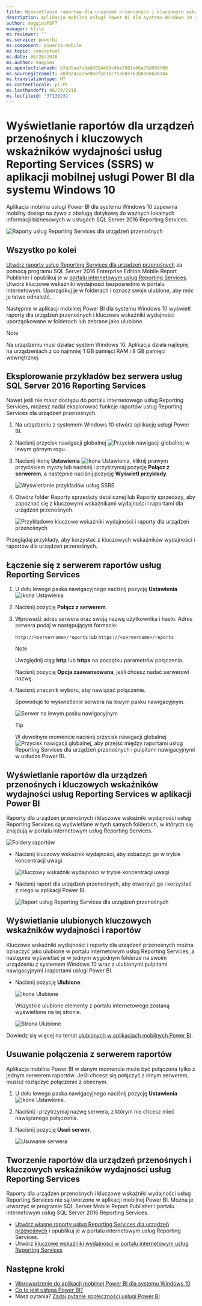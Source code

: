 ```yaml
---
title: Wyświetlanie raportów dla urządzeń przenośnych i kluczowych wskaźników wydajności usług SSRS w aplikacji mobilnej dla systemu Windows 10 — Power BI
description: Aplikacja mobilna usługi Power BI dla systemu Windows 10 zapewnia mobilny dostęp na żywo z obsługą dotykową do ważnych lokalnych informacji biznesowych.
author: maggiesMSFT
manager: kfile
ms.reviewer: ''
ms.service: powerbi
ms.component: powerbi-mobile
ms.topic: conceptual
ms.date: 06/28/2018
ms.author: maggies
ms.openlocfilehash: b7435aa7cda68854409c4be7981a06a70d999f09
ms.sourcegitcommit: e8d924ca25e060f2e1bc753e8e762b88066a0344
ms.translationtype: HT
ms.contentlocale: pl-PL
ms.lasthandoff: 06/29/2018
ms.locfileid: "37136231"
---
```

# <a name="view-reporting-services-ssrs-mobile-reports-and-kpis-in-the-windows-10-power-bi-mobile-app"></a>Wyświetlanie raportów dla urządzeń przenośnych i kluczowych wskaźników wydajności usług Reporting Services (SSRS) w aplikacji mobilnej usługi Power BI dla systemu Windows 10
Aplikacja mobilna usługi Power BI dla systemu Windows 10 zapewnia mobilny dostęp na żywo z obsługą dotykową do ważnych lokalnych informacji biznesowych w usługach SQL Server 2016 Reporting Services. 

![Raporty usług Reporting Services dla urządzeń przenośnych](media/mobile-app-windows-10-ssrs-kpis-mobile-reports/power-bi-ssrs-mobile-report.png)

## <a name="first-things-first"></a>Wszystko po kolei
[Utwórz raporty usług Reporting Services dla urządzeń przenośnych](https://msdn.microsoft.com/library/mt652547.aspx) za pomocą programu SQL Server 2016 Enterprise Edition Mobile Report Publisher i opublikuj je w [portalu internetowym usług Reporting Services](https://msdn.microsoft.com/library/mt637133.aspx). Utwórz kluczowe wskaźniki wydajności bezpośrednio w portalu internetowym. Uporządkuj je w folderach i oznacz swoje ulubione, aby móc je łatwo odnaleźć. 

Następnie w aplikacji mobilnej Power BI dla systemu Windows 10 wyświetl raporty dla urządzeń przenośnych i kluczowe wskaźniki wydajności uporządkowane w folderach lub zebrane jako ulubione. 

> [!NOTE]
> Na urządzeniu musi działać system Windows 10. Aplikacja działa najlepiej na urządzeniach z co najmniej 1 GB pamięci RAM i 8 GB pamięci wewnętrznej.
> 
> 

## <a name="explore-samples-without-a-sql-server-2016-reporting-services-server"></a>Eksplorowanie przykładów bez serwera usług SQL Server 2016 Reporting Services
Nawet jeśli nie masz dostępu do portalu internetowego usług Reporting Services, możesz nadal eksplorować funkcje raportów usług Reporting Services dla urządzeń przenośnych.

1. Na urządzeniu z systemem Windows 10 otwórz aplikację usługi Power BI.
2. Naciśnij przycisk nawigacji globalnej ![Przycisk nawigacji globalnej](media/mobile-app-windows-10-ssrs-kpis-mobile-reports/powerbi_windows10_options_icon.png) w lewym górnym rogu.
3. Naciśnij ikonę **Ustawienia** ![Ikona Ustawienia](media/mobile-app-windows-10-ssrs-kpis-mobile-reports/power-bi-settings-icon.png), kliknij prawym przyciskiem myszy lub naciśnij i przytrzymaj pozycję **Połącz z serwerem**, a następnie naciśnij pozycję **Wyświetl przykłady**.
   
   ![Wyświetlanie przykładów usług SSRS](media/mobile-app-windows-10-ssrs-kpis-mobile-reports/power-bi-win10-connect-ssrs-samples.png)
4. Otwórz folder Raporty sprzedaży detalicznej lub Raporty sprzedaży, aby zapoznać się z kluczowymi wskaźnikami wydajności i raportami dla urządzeń przenośnych.
   
   ![Przykładowe kluczowe wskaźniki wydajności i raporty dla urządzeń przenośnych](media/mobile-app-windows-10-ssrs-kpis-mobile-reports/power-bi-win10-ssrs-sample-kpis.png)

Przeglądaj przykłady, aby korzystać z kluczowych wskaźników wydajności i raportów dla urządzeń przenośnych.

## <a name="connect-to-a-reporting-services-report-server"></a>Łączenie się z serwerem raportów usług Reporting Services
1. U dołu lewego paska nawigacyjnego naciśnij pozycję **Ustawienia** ![Ikona Ustawienia](media/mobile-app-windows-10-ssrs-kpis-mobile-reports/power-bi-settings-icon.png)
2. Naciśnij pozycję **Połącz z serwerem**.
3. Wprowadź adres serwera oraz swoją nazwę użytkownika i hasło. Adres serwera podaj w następującym formacie:
   
     `http://<servername>/reports` lub `https://<servername>/reports`
   
   > [!NOTE]
   > Uwzględnij ciąg **http** lub **https** na początku parametrów połączenia.
   > 
   > 
   
    Naciśnij pozycję **Opcja zaawansowana**, jeśli chcesz nadać serwerowi nazwę.
4. Naciśnij znacznik wyboru, aby nawiązać połączenie. 
   
   Spowoduje to wyświetlenie serwera na lewym pasku nawigacyjnym.
   
   ![Serwer na lewym pasku nawigacyjnym](media/mobile-app-windows-10-ssrs-kpis-mobile-reports/power-bi-ssrs-mobile-report-server.png)
   
   >[!TIP]
   >W dowolnym momencie naciśnij przycisk nawigacji globalnej ![Przycisk nawigacji globalnej](media/mobile-app-windows-10-ssrs-kpis-mobile-reports/powerbi_windows10_options_icon.png), aby przejść między raportami usług Reporting Services dla urządzeń przenośnych i pulpitami nawigacyjnymi w usłudze Power BI. 
   > 

## <a name="view-reporting-services-kpis-and-mobile-reports-in-the-power-bi-app"></a>Wyświetlanie raportów dla urządzeń przenośnych i kluczowych wskaźników wydajności usług Reporting Services w aplikacji Power BI
Raporty dla urządzeń przenośnych i kluczowe wskaźniki wydajności usług Reporting Services są wyświetlane w tych samych folderach, w których się znajdują w portalu internetowym usług Reporting Services.

![Foldery raportów](media/mobile-app-windows-10-ssrs-kpis-mobile-reports/power-bi-ssrs-mobile-report-folders.png)

* Naciśnij kluczowy wskaźnik wydajności, aby zobaczyć go w trybie koncentracji uwagi.
  
    ![Kluczowy wskaźnik wydajności w trybie koncentracji uwagi](media/mobile-app-windows-10-ssrs-kpis-mobile-reports/power-bi-ssrs-mobile-report-kpis.png)
* Naciśnij raport dla urządzeń przenośnych, aby otworzyć go i korzystać z niego w aplikacji Power BI.
  
    ![Raport usług Reporting Services dla urządzeń przenośnych](media/mobile-app-windows-10-ssrs-kpis-mobile-reports/power-bi-ssrs-mobile-report.png)

## <a name="view-your-favorite-kpis-and-reports"></a>Wyświetlanie ulubionych kluczowych wskaźników wydajności i raportów
Kluczowe wskaźniki wydajności i raporty dla urządzeń przenośnych można oznaczyć jako ulubione w portalu internetowym usług Reporting Services, a następnie wyświetlać je w jednym wygodnym folderze na swoim urządzeniu z systemem Windows 10 wraz z ulubionymi pulpitami nawigacyjnymi i raportami usługi Power BI.

* Naciśnij pozycję **Ulubione**.
  
   ![Ikona Ulubione](media/mobile-app-windows-10-ssrs-kpis-mobile-reports/power-bi-ssrs-mobile-report-favorite-menu.png)
  
   Wszystkie ulubione elementy z portalu internetowego zostaną wyświetlone na tej stronie.
  
   ![Strona Ulubione](media/mobile-app-windows-10-ssrs-kpis-mobile-reports/power-bi-windows-10-ssrs-favorites.png)

Dowiedz się więcej na temat [ulubionych w aplikacjach mobilnych Power BI](mobile-apps-favorites.md).

## <a name="remove-a-connection-to-a-report-server"></a>Usuwanie połączenia z serwerem raportów
Aplikacja mobilna Power BI w danym momencie może być połączona tylko z jednym serwerem raportów. Jeśli chcesz się połączyć z innym serwerem, musisz rozłączyć połączenie z obecnym.

1. U dołu lewego paska nawigacyjnego naciśnij pozycję **Ustawienia** ![Ikona Ustawienia](media/mobile-app-windows-10-ssrs-kpis-mobile-reports/power-bi-settings-icon.png).
2. Naciśnij i przytrzymaj nazwę serwera, z którym nie chcesz mieć nawiązanego połączenia.
3. Naciśnij pozycję **Usuń serwer**.
   
    ![Usuwanie serwera](media/mobile-app-windows-10-ssrs-kpis-mobile-reports/power-bi-windows-10-ssrs-remove-server-menu.png)

## <a name="create-reporting-services-mobile-reports-and-kpis"></a>Tworzenie raportów dla urządzeń przenośnych i kluczowych wskaźników wydajności usług Reporting Services
Raporty dla urządzeń przenośnych i kluczowe wskaźniki wydajności usług Reporting Services nie są tworzone w aplikacji mobilnej Power BI. Można je utworzyć w programie SQL Server Mobile Report Publisher i portalu internetowym usług SQL Server 2016 Reporting Services.

* [Utwórz własne raporty usług Reporting Services dla urządzeń przenośnych](https://msdn.microsoft.com/library/mt652547.aspx) i opublikuj je w portalu internetowym usług Reporting Services.
* Utwórz [kluczowe wskaźniki wydajności w portalu internetowym usług Reporting Services](https://msdn.microsoft.com/library/mt683632.aspx)

## <a name="next-steps"></a>Następne kroki
* [Wprowadzenie do aplikacji mobilnej Power BI dla systemu Windows 10](mobile-windows-10-phone-app-get-started.md)  
* [Co to jest usługa Power BI?](power-bi-overview.md)  
* Masz pytania? [Zadaj pytanie społeczności usługi Power BI](http://community.powerbi.com/)

